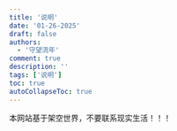 ```yaml
---
title: '说明'
date: '01-26-2025'
draft: false
authors:
  - '守望流年'
comment: true
description: ''
tags: ['说明']
toc: true
autoCollapseToc: true
---
```


本网站基于架空世界，不要联系现实生活！！！

